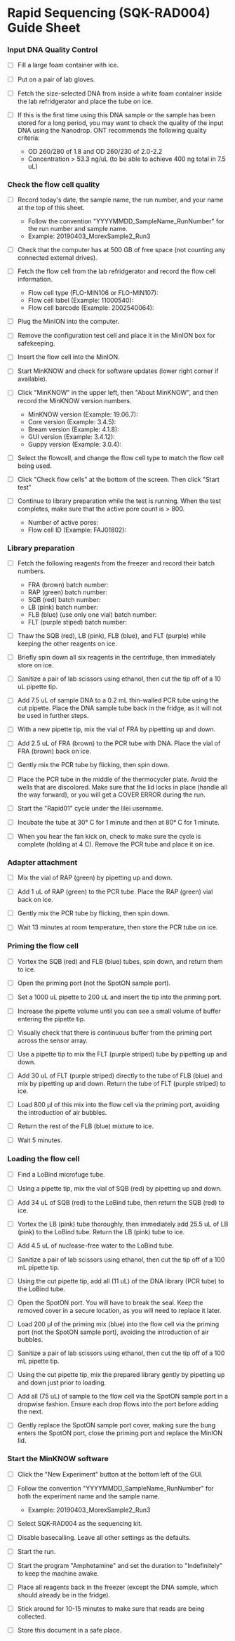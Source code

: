 # Rapid Sequencing (SQK-RAD004) Guide Sheet

### Input DNA Quality Control

- [ ] Fill a large foam container with ice.

- [ ] Put on a pair of lab gloves.

- [ ] Fetch the size-selected DNA from inside a white foam container inside the lab refridgerator and place the tube on ice.

- [ ] If this is the first time using this DNA sample or the sample has been stored for a long period, you may want to check the quality of the input DNA using the Nanodrop. ONT recommends the following quality criteria:
    - OD 260/280 of 1.8 and OD 260/230 of 2.0-2.2
    - Concentration > 53.3 ng/uL (to be able to achieve 400 ng total in 7.5 uL)

### Check the flow cell quality

- [ ] Record today's date, the sample name, the run number, and your name at the top of this sheet.
    - Follow the convention "YYYYMMDD_SampleName_RunNumber" for the run number and sample name.
    - Example: 20190403_MorexSample2_Run3

- [ ] Check that the computer has at 500 GB of free space (not counting any connected external drives).

- [ ] Fetch the flow cell from the lab refridgerator and record the flow cell information.
    - Flow cell type (FLO-MIN106 or FLO-MIN107): 
    - Flow cell label (Example: 11000540): 
    - Flow cell barcode (Example: 2002540064): 

- [ ] Plug the MinION into the computer.

- [ ] Remove the configuration test cell and place it in the MinION box for safekeeping.

- [ ] Insert the flow cell into the MinION.

- [ ] Start MinKNOW and check for software updates (lower right corner if available).

- [ ] Click "MinKNOW" in the upper left, then "About MinKNOW", and then record the MinKNOW version numbers.
    - MinKNOW version (Example: 19.06.7): 
    - Core version (Example: 3.4.5):
    - Bream version (Example: 4.1.8):
    - GUI version (Example: 3.4.12):
    - Guppy version (Example: 3.0.4):

- [ ] Select the flowcell, and change the flow cell type to match the flow cell being used.

- [ ] Click "Check flow cells" at the bottom of the screen. Then click "Start test"

- [ ] Continue to library preparation while the test is running. When the test completes, make sure that the active pore count is > 800.
    - Number of active pores: 
    - Flow cell ID (Example: FAJ01802):

### Library preparation

- [ ] Fetch the following reagents from the freezer and record their batch numbers.
    - FRA (brown) batch number:
    - RAP (green) batch number:
    - SQB (red) batch number:
    - LB (pink) batch number:
    - FLB (blue) (use only one vial) batch number:
    - FLT (purple stiped) batch number:

- [ ] Thaw the SQB (red), LB (pink), FLB (blue), and FLT (purple) while keeping the other reagents on ice. 

- [ ] Briefly spin down all six reagents in the centrifuge, then immediately store on ice.  

- [ ] Sanitize a pair of lab scissors using ethanol, then cut the tip off of a 10 uL pipette tip.

- [ ] Add 7.5 uL of sample DNA to a 0.2 mL thin-walled PCR tube using the cut pipette. Place the DNA sample tube back in the fridge, as it will not be used in further steps.

- [ ] With a new pipette tip, mix the vial of FRA by pipetting up and down.

- [ ] Add 2.5 uL of FRA (brown) to the PCR tube with DNA. Place the vial of FRA (brown) back on ice.

- [ ] Gently mix the PCR tube by flicking, then spin down.

- [ ] Place the PCR tube in the middle of the thermocycler plate. Avoid the wells that are discolored. Make sure that the lid locks in place (handle all the way forward), or you will get a COVER ERROR during the run.

- [ ] Start the "Rapid01" cycle under the lilei username. 

- [ ] Incubate the tube at 30° C for 1 minute and then at 80° C for 1 minute. 

- [ ] When you hear the fan kick on, check to make sure the cycle is complete (holding at 4 C). Remove the PCR tube and place it on ice.

### Adapter attachment

- [ ] Mix the vial of RAP (green) by pipetting up and down.

- [ ] Add 1 uL of RAP (green) to the PCR tube. Place the RAP (green) vial back on ice.

- [ ] Gently mix the PCR tube by flicking, then spin down.

- [ ] Wait 13 minutes at room temperature, then store the PCR tube on ice.

### Priming the flow cell

- [ ] Vortex the SQB (red) and FLB (blue) tubes, spin down, and return them to ice.

- [ ] Open the priming port (not the SpotON sample port).

- [ ] Set a 1000 uL pipette to 200 uL and insert the tip into the priming port.

- [ ] Increase the pipette volume until you can see a small volume of buffer entering the pipette tip.

- [ ] Visually check that there is continuous buffer from the priming port across the sensor array.

- [ ] Use a pipette tip to mix the FLT (purple striped) tube by pipetting up and down.

- [ ] Add 30 uL of FLT (purple striped) directly to the tube of FLB (blue) and mix by pipetting up and down. Return the tube of FLT (purple striped) to ice.

- [ ] Load 800 µl of this mix into the flow cell via the priming port, avoiding the introduction of air bubbles.

- [ ] Return the rest of the FLB (blue) mixture to ice.

- [ ] Wait 5 minutes.

### Loading the flow cell

- [ ] Find a LoBind microfuge tube.

- [ ] Using a pipette tip, mix the vial of SQB (red) by pipetting up and down. 

- [ ] Add 34 uL of SQB (red) to the LoBind tube, then return the SQB (red) to ice.

- [ ] Vortex the LB (pink) tube thoroughly, then immediately add 25.5 uL of LB (pink) to the LoBind tube. Return the LB (pink) tube to ice.

- [ ] Add 4.5 uL of nuclease-free water to the LoBind tube.

- [ ] Sanitize a pair of lab scissors using ethanol, then cut the tip off of a 100 mL pipette tip.

- [ ] Using the cut pipette tip, add all (11 uL) of the DNA library (PCR tube) to the LoBind tube.

- [ ] Open the SpotON port. You will have to break the seal. Keep the removed cover in a secure location, as you will need to replace it later.

- [ ] Load 200 µl of the priming mix (blue) into the flow cell via the priming port (not the SpotON sample port), avoiding the introduction of air bubbles.

- [ ] Sanitize a pair of lab scissors using ethanol, then cut the tip off of a 100 mL pipette tip.

- [ ] Using the cut pipette tip, mix the prepared library gently by pipetting up and down just prior to loading.

- [ ] Add all (75 uL) of sample to the flow cell via the SpotON sample port in a dropwise fashion. Ensure each drop flows into the port before adding the next.

- [ ] Gently replace the SpotON sample port cover, making sure the bung enters the SpotON port, close the priming port and replace the MinION lid.

### Start the MinKNOW software

- [ ] Click the "New Experiment" button at the bottom left of the GUI.

- [ ] Follow the convention "YYYYMMDD_SampleName_RunNumber" for both the experiment name and the sample name.
    - Example: 20190403_MorexSample2_Run3

- [ ] Select SQK-RAD004 as the sequencing kit.

- [ ] Disable basecalling. Leave all other settings as the defaults.

- [ ] Start the run.

- [ ] Start the program "Amphetamine" and set the duration to "Indefinitely" to keep the machine awake.

- [ ] Place all reagents back in the freezer (except the DNA sample, which should already be in the fridge).

- [ ] Stick around for 10-15 minutes to make sure that reads are being collected.

- [ ] Store this document in a safe place.

